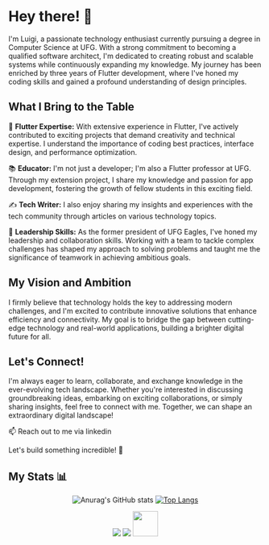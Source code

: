 # Hey there! 👋

I'm Luigi, a passionate technology enthusiast currently pursuing a degree in Computer Science at UFG. With a strong commitment to becoming a qualified software architect, I'm dedicated to creating robust and scalable systems while continuously expanding my knowledge. My journey has been enriched by three years of Flutter development, where I've honed my coding skills and gained a profound understanding of design principles.

## What I Bring to the Table

📱 **Flutter Expertise:** With extensive experience in Flutter, I've actively contributed to exciting projects that demand creativity and technical expertise. I understand the importance of coding best practices, interface design, and performance optimization.

📚 **Educator:** I'm not just a developer; I'm also a Flutter professor at UFG. Through my extension project, I share my knowledge and passion for app development, fostering the growth of fellow students in this exciting field.

✍️ **Tech Writer:** I also enjoy sharing my insights and experiences with the tech community through articles on various technology topics.

👥 **Leadership Skills:** As the former president of UFG Eagles, I've honed my leadership and collaboration skills. Working with a team to tackle complex challenges has shaped my approach to solving problems and taught me the significance of teamwork in achieving ambitious goals.

## My Vision and Ambition

I firmly believe that technology holds the key to addressing modern challenges, and I'm excited to contribute innovative solutions that enhance efficiency and connectivity. My goal is to bridge the gap between cutting-edge technology and real-world applications, building a brighter digital future for all.

## Let's Connect!

I'm always eager to learn, collaborate, and exchange knowledge in the ever-evolving tech landscape. Whether you're interested in discussing groundbreaking ideas, embarking on exciting collaborations, or simply sharing insights, feel free to connect with me. Together, we can shape an extraordinary digital landscape!

📫 Reach out to me via linkedin

Let's build something incredible! 🚀


## My Stats 📊

 <div align="center">
  
![Anurag's GitHub stats](https://github-readme-stats.vercel.app/api?username=gontijol&show_icons=true&theme=tokyonight)     [![Top Langs](https://github-readme-stats.vercel.app/api/top-langs/?username=gontijol&theme=tokyonight&layout=compact)](https://github.com/anuraghazra/github-readme-stats)

 </div>
  
 <div align="center">
  
[<img src="https://img.shields.io/badge/Luigi Gontijo-%230077B5.svg?&style=for-the-badge&logo=linkedin&logoColor=white" />](https://www.linkedin.com/in/luigigontijo/) [<img src = "https://img.shields.io/badge/Luigi Gontijo-%23E4405F.svg?&style=for-the-badge&logo=instagram&logoColor=white">](https://www.instagram.com/luigicodes/) 
[<img  src = "https://seekvectorlogo.com/wp-content/uploads/2021/12/medium-vector-logo-2021.png?&style=for-the-badge&logo=facebook&logoColor=white" height="50px">](https://medium.com/@luigi.gontijo)

</div>
